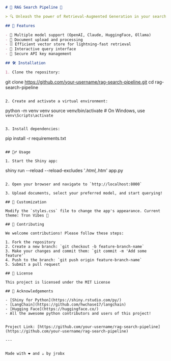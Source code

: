 ```markdown
# 🌟 RAG Search Pipeline 🌟

> 🔍 Unleash the power of Retrieval-Augmented Generation in your search pipeline!

## 🚀 Features

- 🧠 Multiple model support (OpenAI, Claude, HuggingFace, Ollama)
- 📄 Document upload and processing
- 🗄️ Efficient vector store for lightning-fast retrieval
- 💬 Interactive query interface
- 🔐 Secure API key management

## 🛠️ Installation

1. Clone the repository:
   ```
   git clone https://github.com/your-username/rag-search-pipeline.git
   cd rag-search-pipeline
   ```

2. Create and activate a virtual environment:
   ```
   python -m venv venv
   source venv/bin/activate  # On Windows, use `venv\Scripts\activate`
   ```

3. Install dependencies:
   ```
   pip install -r requirements.txt
   ```

## 🏃‍♂️ Usage

1. Start the Shiny app:
   ```
   shiny run --reload --reload-excludes '*.html,*.htm' app.py
   ```

2. Open your browser and navigate to `http://localhost:8000`

3. Upload documents, select your preferred model, and start querying!

## 🎨 Customization

Modify the `styles.css` file to change the app's appearance. Current theme: Tron Vibes 🌃

## 🤝 Contributing

We welcome contributions! Please follow these steps:

1. Fork the repository
2. Create a new branch: `git checkout -b feature-branch-name`
3. Make your changes and commit them: `git commit -m 'Add some feature'`
4. Push to the branch: `git push origin feature-branch-name`
5. Submit a pull request

## 📜 License

This project is licensed under the MIT License 

## 🙏 Acknowledgements

- [Shiny for Python](https://shiny.rstudio.com/py/)
- [LangChain](https://github.com/hwchase17/langchain)
- [Hugging Face](https://huggingface.co/)
- All the awesome python contributors and users of this project!


Project Link: [https://github.com/your-username/rag-search-pipeline](https://github.com/your-username/rag-search-pipeline)

---


  Made with ❤️ and ☕ by jrobx


```